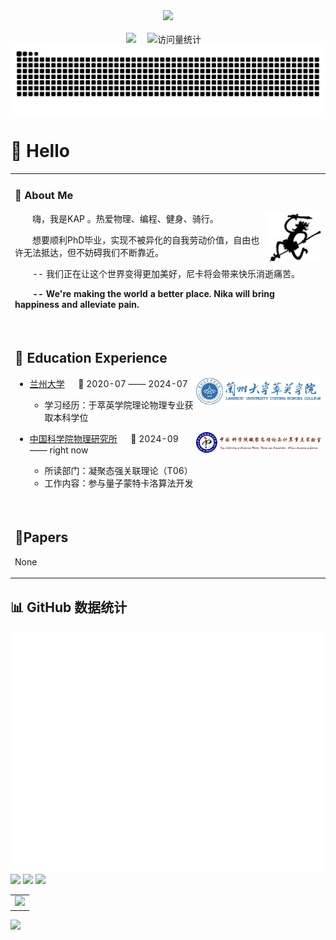 <div align="center">

  <!-- knock code pictures 敲代码的图片 -->
  <picture>
    <source media="(prefers-color-scheme: dark)" srcset="https://cdn.jsdelivr.net/gh/sun0225SUN/sun0225SUN/assets/images/coding.gif" />
    <source media="(prefers-color-scheme: light)" srcset="figure/face.jpg" height="225px" />
    <img src="https://cdn.jsdelivr.net/gh/sun0225SUN/sun0225SUN/assets/images/coding.gif" />
  </picture>

  <!-- for beauty 留个空行好看点 -->
  <div>&nbsp;</div>


<!-- profile logo 个人资料徽标 -->
  <div>
    <a href="https://www.kap.com/"><img src="https://img.shields.io/badge/Website-博客-8c36db" /></a>&emsp;
    <img src="https://komarev.com/ghpvc/?username=KAP424&label=Views&color=orange&style=flat" alt="访问量统计" />&emsp;
  </div>

<!-- Snake Code Contribution Map 贪吃蛇代码贡献图 -->
<picture>
  <source media="(prefers-color-scheme: dark)" srcset="https://raw.githubusercontent.com/KAP424/KAP424/output/github-contribution-grid-snake-dark.svg">
  <source media="(prefers-color-scheme: light)" srcset="https://raw.githubusercontent.com/KAP424/KAP424/output/github-contribution-grid-snake.svg">
  <img alt="github contribution grid snake animation" src="https://raw.githubusercontent.com/KAP424/KAP424/output/github-contribution-grid-snake.svg">
</picture>

</div>

#  🙋 Hello

<table>
  
<tr><td>

### 🤺 About Me

<img align="right" width="88" src="figure/nika.jfif" />

<p>&emsp;&emsp;嗨，我是KAP 。热爱物理、编程、健身、骑行。</p>
<p>&emsp;&emsp;想要顺利PhD毕业，实现不被异化的自我劳动价值，自由也许无法抵达，但不妨碍我们不断靠近。</p>
<!-- <p>&emsp;&emsp; 个人公众号：<a href="https://github.com/KAP424/vuepressblog/blob/master/images/QR-Code.png" target="_blank"> PeterJXL </a></p> -->
<p>&emsp;&emsp;-- 我们正在让这个世界变得更加美好，尼卡将会带来快乐消逝痛苦。</p>
<p>&emsp;&emsp;<strong>-- We're making the world a better place. Nika will bring happiness and alleviate pain.</strong></p>


  <!-- for beauty 留个空行好看点 -->
  <div>&nbsp;</div>

</td></tr>

<tr><td>

## 🏢 Education Experience

<img align="right" width="200" src="figure/logo1.png" />

- [兰州大学](https://www.lzu.edu.cn/) &emsp; 📌 2020-07 —— 2024-07

  - 学习经历：于萃英学院理论物理专业获取本科学位

<img align="right" width="200" src="figure/logo2.png" />

- [中国科学院物理研究所](https://theory.iphy.ac.cn/team06.html)   📌 2024-09 —— right now

  - 所读部门：凝聚态强关联理论（T06）
  - 工作内容：参与量子蒙特卡洛算法开发


  <!-- for beauty 留个空行好看点 -->
  <div>&nbsp;</div>
  
</td></tr>


<tr><td>

## 📕Papers

None


</td></tr>

</table>


## 📊 GitHub 数据统计


<!-- metrics 基础资料 -->
<img src="/github-metrics.svg" />

<!-- GitHub 数据统计 -->

<img src= "https://github-readme-stats-git-masterrstaa-rickstaa.vercel.app/api?username=KAP424&hide_title=true&hide_border=true&show_icons=true&include_all_commits=true&line_height=21text_color=000&icon_color=000&bg_color=0,ea6161,ffc64d,fffc4d,52fa5a&theme=graywhite" /> 

<img src  = "https://github-readme-stats-git-masterrstaa-rickstaa.vercel.app/api/top-langs/?username=KAP424&hide_title=true&hide_border=true&layout=compact&langs_count=6&text_color=000&icon_color=fff&bg_color=0,52fa5a,4dfcff,c64dff&theme=graywhite" />


<!-- github-readme-streak-stats 连续提交代码天数记录 -->
<picture>
  <source media="(prefers-color-scheme: light)" srcset="https://streak-stats.demolab.com/?user=KAP424&theme=light&hide_border=true" />
  <img src="https://streak-stats.demolab.com/?user=KAP424&theme=dark&hide_border=true" />
</picture>



<!-- GitHub Activity Graph GitHub 活动图 -->
<table>
  <tr>
    <td>
      <picture>
        <source media="(prefers-color-scheme: dark)"  srcset="https://github-readme-activity-graph.vercel.app/graph?username=KAP424&theme=tokyo-night" />
        <source media="(prefers-color-scheme: light)" srcset="https://github-readme-activity-graph.vercel.app/graph?username=KAP424&theme=xcode" />
        <img src="https://github-readme-activity-graph.vercel.app/graph?username=KAP424&theme=tokyo-night" />
      </picture>
  </tr>
</table>


<!-- profile-3d-contrib 3D 贡献图-->
<picture>
  <source media="(prefers-color-scheme: dark)" srcset="/profile-3d-contrib/profile-night-rainbow.svg" />
  <source media="(prefers-color-scheme: light)" srcset="/profile-3d-contrib/profile-gitblock.svg" />
  <img src="/profile-night-rainbow.svg" />
</picture>


